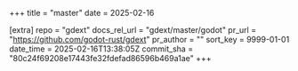 +++
title = "master"
date = 2025-02-16

[extra]
repo = "gdext"
docs_rel_url = "gdext/master/godot"
pr_url = "https://github.com/godot-rust/gdext"
pr_author = ""
sort_key = 9999-01-01
date_time = 2025-02-16T13:38:05Z
commit_sha = "80c24f69208e17443fe32fdefad86596b469a1ae"
+++


